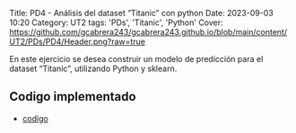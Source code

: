 Title: PD4 - Análisis del dataset “Titanic” con python
Date: 2023-09-03 10:20
Category: UT2
tags: 'PDs', 'Titanic', 'Python'
Cover: https://github.com/gcabrera243/gcabrera243.github.io/blob/main/content/UT2/PDs/PD4/Header.png?raw=true

En este ejercicio se desea construir un modelo de predicción para el dataset “Titanic”, utilizando
Python y sklearn.

## Codigo implementado

-   [codigo](https://github.com/gcabrera243/gcabrera243.github.io/blob/main/content/UT2/PDs/PD4/UT2_PD4.ipynb?raw=true)
